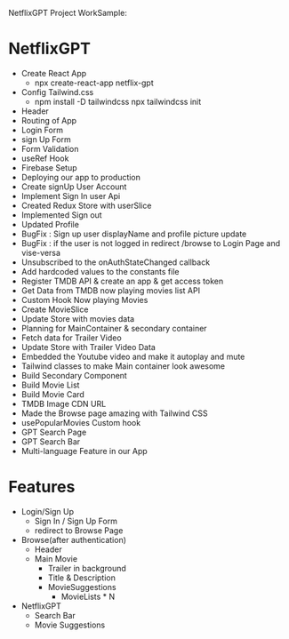 NetflixGPT Project WorkSample:


# NetflixGPT
- Create React App
  - npx create-react-app netflix-gpt
- Config Tailwind.css
  - npm install -D tailwindcss
    npx tailwindcss init
- Header
- Routing of App
- Login Form
- sign Up Form
- Form Validation
- useRef Hook
- Firebase Setup
- Deploying our app to production
- Create signUp User Account
- Implement Sign In user Api
- Created Redux Store with userSlice
- Implemented Sign out
- Updated Profile
- BugFix : Sign up user displayName and profile picture update
- BugFix : if the user is not logged in redirect /browse to Login Page and vise-versa
- Unsubscribed to the onAuthStateChanged callback
- Add hardcoded values to the constants file
- Register TMDB API & create an app & get access token
- Get Data from TMDB now playing movies list API
- Custom Hook Now playing Movies
- Create MovieSlice
- Update Store with movies data
- Planning for MainContainer & secondary container
- Fetch data for Trailer Video
- Update Store with Trailer Video Data
- Embedded the Youtube video and make it autoplay and mute
- Tailwind classes to make Main container look awesome
- Build Secondary Component
- Build Movie List
- Build Movie Card
- TMDB Image CDN URL
- Made the Browse page amazing with Tailwind CSS
- usePopularMovies Custom hook
- GPT Search Page
- GPT Search Bar
- Multi-language Feature in our App


# Features
- Login/Sign Up
   - Sign In / Sign Up Form
   - redirect to Browse Page
- Browse(after authentication)
   - Header
   - Main Movie
       - Trailer in background
       - Title & Description
       - MovieSuggestions
          - MovieLists * N
- NetflixGPT
    - Search Bar
    - Movie Suggestions      
